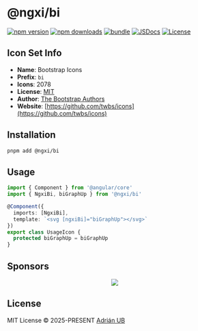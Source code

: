# @ngxi/bi

[![npm version][npm-version-src]][npm-version-href]
[![npm downloads][npm-downloads-src]][npm-downloads-href]
[![bundle][bundle-src]][bundle-href]
[![JSDocs][jsdocs-src]][jsdocs-href]
[![License][license-src]][license-href]

## Icon Set Info

- **Name**: Bootstrap Icons
- **Prefix**: `bi`
- **Icons**: 2078
- **License**: [MIT](https://github.com/twbs/icons/blob/main/LICENSE.md)
- **Author**: [The Bootstrap Authors](https://github.com/twbs/icons)
- **Website**: [https://github.com/twbs/icons](https://github.com/twbs/icons)

## Installation

```sh
pnpm add @ngxi/bi
```

## Usage

```ts
import { Component } from '@angular/core'
import { NgxiBi, biGraphUp } from '@ngxi/bi'

@Component({
  imports: [NgxiBi],
  template: `<svg [ngxiBi]="biGraphUp"></svg>`
})
export class UsageIcon {
  protected biGraphUp = biGraphUp
}
```

## Sponsors

<p align="center">
  <a href="https://cdn.jsdelivr.net/gh/adrian-ub/static/sponsors.svg">
    <img src='https://cdn.jsdelivr.net/gh/adrian-ub/static/sponsors.svg'/>
  </a>
</p>

## License

MIT License © 2025-PRESENT [Adrián UB](https://github.com/adrian-ub)

<!-- Badges -->

[npm-version-src]: https://img.shields.io/npm/v/@ngxi/bi?style=flat&colorA=080f12&colorB=1fa669
[npm-version-href]: https://npmjs.com/package/@ngxi/bi
[npm-downloads-src]: https://img.shields.io/npm/dm/@ngxi/bi?style=flat&colorA=080f12&colorB=1fa669
[npm-downloads-href]: https://npmjs.com/package/@ngxi/bi
[bundle-src]: https://img.shields.io/bundlephobia/minzip/@ngxi/bi?style=flat&colorA=080f12&colorB=1fa669&label=minzip
[bundle-href]: https://bundlephobia.com/result?p=@ngxi/bi
[license-src]: https://img.shields.io/npm/l/@ngxi/bi?style=flat&colorA=080f12&colorB=1fa669
[license-href]: https://github.com/adrian-ub/ngxi/blob/main/LICENSE
[jsdocs-src]: https://img.shields.io/badge/jsdocs-reference-080f12?style=flat&colorA=080f12&colorB=1fa669
[jsdocs-href]: https://www.jsdocs.io/package/@ngxi/bi
